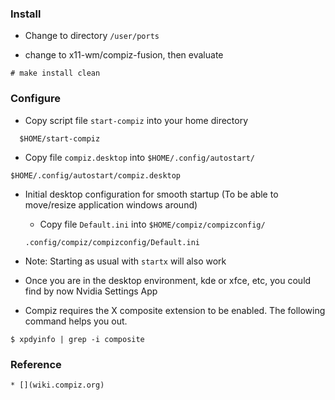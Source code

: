 
  ### Install

  * Change to directory `/user/ports`

  * change to x11-wm/compiz-fusion, then evaluate 

  ```
  # make install clean
  ```

  ### Configure

  * Copy script file `start-compiz` into your home directory

  ```
    $HOME/start-compiz
  ```

  * Copy file `compiz.desktop` into `$HOME/.config/autostart/`

  ```
  $HOME/.config/autostart/compiz.desktop
  ```

  * Initial desktop configuration for smooth startup (To be able to move/resize application windows around)

      * Copy file `Default.ini` into `$HOME/compiz/compizconfig/` 

      ```
      .config/compiz/compizconfig/Default.ini
      ```

  * Note: Starting as usual with `startx` will also work

  * Once you are in the desktop environment, kde or xfce, etc, you could find by now Nvidia Settings App

  * Compiz requires the X composite extension to be enabled. The following command helps you out.

  ```
  $ xpdyinfo | grep -i composite
  ```

  ### Reference
    * [](wiki.compiz.org)

